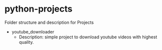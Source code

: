 # python-projects

Folder structure and description for Projects
- youtube_downloader
  - Description: simple project to download youtube videos with highest quality.

